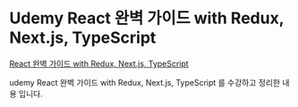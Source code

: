 # Udemy React 완벽 가이드 with Redux, Next.js, TypeScript

[React 완벽 가이드 with Redux, Next.js, TypeScript](https://www.udemy.com/course/best-react/)

udemy React 완벽 가이드 with Redux, Next.js, TypeScript 를 수강하고 정리한 내용 입니다.
